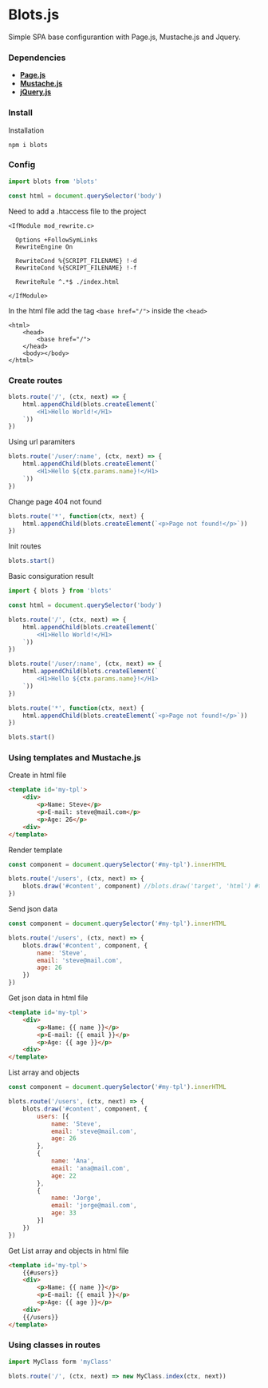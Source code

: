# Blots.js

Simple SPA base configurantion with Page.js, Mustache.js and Jquery.

### Dependencies

- **[Page.js](https://www.npmjs.com/package/page)**
- **[Mustache.js](https://www.npmjs.com/package/mustache)** 
- **[jQuery.js](https://www.npmjs.com/package/jquery)** 

### Install

Installation

```
npm i blots
```

### Config

```js
import blots from 'blots'

const html = document.querySelector('body')
```

Need to add a .htaccess file to the project

```
<IfModule mod_rewrite.c>

  Options +FollowSymLinks
  RewriteEngine On

  RewriteCond %{SCRIPT_FILENAME} !-d
  RewriteCond %{SCRIPT_FILENAME} !-f

  RewriteRule ^.*$ ./index.html

</IfModule>
```

In the html file add the tag ```<base href="/">``` inside the ```<head>```

```
<html>
    <head>
        <base href="/"> 
    </head>
    <body></body>
</html>
```

### Create routes

```js
blots.route('/', (ctx, next) => {
    html.appendChild(blots.createElement(`
        <H1>Hello World!</H1>
    `))
})
```

Using url paramiters

```js
blots.route('/user/:name', (ctx, next) => {
    html.appendChild(blots.createElement(`
        <H1>Hello ${ctx.params.name}!</H1>
    `))
})
```

Change page 404 not found

```js
blots.route('*', function(ctx, next) {
    html.appendChild(blots.createElement(`<p>Page not found!</p>`))
})
```

Init routes

```js
blots.start()
```

Basic consiguration result

```js
import { blots } from 'blots'

const html = document.querySelector('body')

blots.route('/', (ctx, next) => {
    html.appendChild(blots.createElement(`
        <H1>Hello World!</H1>
    `))
})

blots.route('/user/:name', (ctx, next) => {
    html.appendChild(blots.createElement(`
        <H1>Hello ${ctx.params.name}!</H1>
    `))
})

blots.route('*', function(ctx, next) {
    html.appendChild(blots.createElement(`<p>Page not found!</p>`))
})

blots.start()
```

### Using templates and Mustache.js

Create in html file

```html
<template id='my-tpl'>
    <div>
        <p>Name: Steve</p>
        <p>E-mail: steve@mail.com</p>
        <p>Age: 26</p>
    <div>
</template>
```

Render template

```js
const component = document.querySelector('#my-tpl').innerHTML

blots.route('/users', (ctx, next) => {
    blots.draw('#content', component) //blots.draw('target', 'html') #target = '.class' || '#id' || 'tag'
})
```

Send json data

```js
const component = document.querySelector('#my-tpl').innerHTML

blots.route('/users', (ctx, next) => {
    blots.draw('#content', component, {
        name: 'Steve',
        email: 'steve@mail.com',
        age: 26
    })
})
```

Get json data in html file

```html
<template id='my-tpl'>
    <div>
        <p>Name: {{ name }}</p>
        <p>E-mail: {{ email }}</p>
        <p>Age: {{ age }}</p>
    <div>
</template>
```

List array and objects

```js
const component = document.querySelector('#my-tpl').innerHTML

blots.route('/users', (ctx, next) => {
    blots.draw('#content', component, {
        users: [{
            name: 'Steve',
            email: 'steve@mail.com',
            age: 26
        },
        {
            name: 'Ana',
            email: 'ana@mail.com',
            age: 22
        },
        {
            name: 'Jorge',
            email: 'jorge@mail.com',
            age: 33
        }]
    })
})
```

Get List array and objects in html file

```html
<template id='my-tpl'>
    {{#users}}
    <div>
        <p>Name: {{ name }}</p>
        <p>E-mail: {{ email }}</p>
        <p>Age: {{ age }}</p>
    <div>
    {{/users}}
</template>
```

### Using classes in routes

```js
import MyClass form 'myClass'

blots.route('/', (ctx, next) => new MyClass.index(ctx, next))
```

